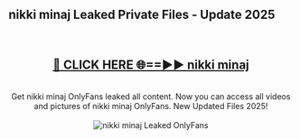 <h2>nikki minaj Leaked Private Files - Update 2025</h2>
<br>
<div align="center">
<h2><a href="https://cliphot.my.id/nikki_minaj" rel="nofollow">🔴 CLICK HERE 🌐==►► nikki minaj</a></h2>
<br>
Get nikki minaj OnlyFans leaked all content. Now you can access all videos and pictures of nikki minaj OnlyFans. New Updated Files 2025!
<br>
<br>
<a href="https://cliphot.my.id/nikki_minaj" rel="nofollow" data-target="animated-image.originalLink"><img src="https://i.ibb.co.com/WyWwxjT/player-gif2.gif" alt="nikki minaj Leaked OnlyFans" style="max-width: 100%; display: inline-block;" data-target="animated-image.originalImage"></a>
</div>
<br>